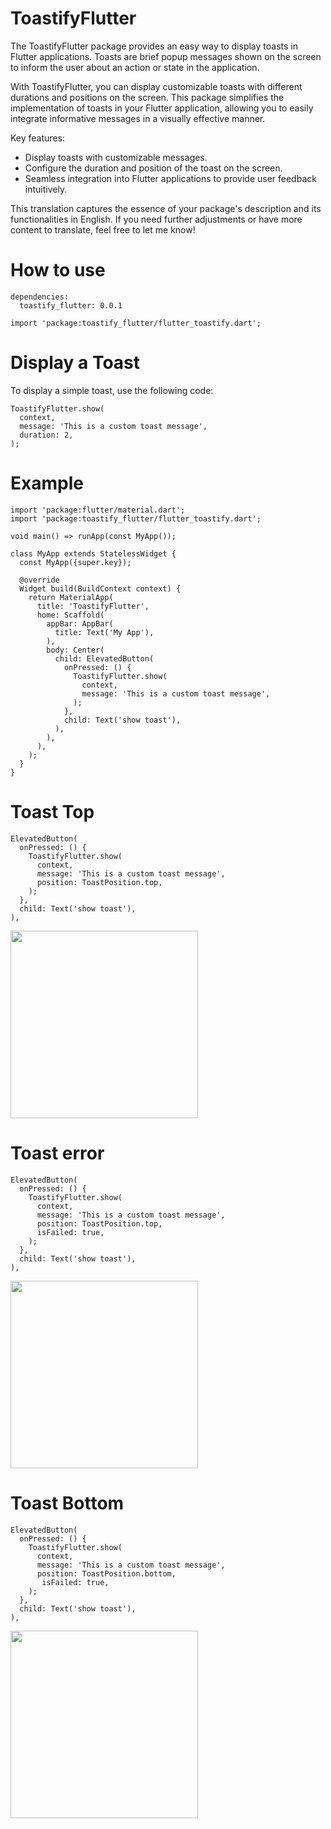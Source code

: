 # ToastifyFlutter

The ToastifyFlutter package provides an easy way to display toasts in Flutter applications. Toasts are brief popup messages shown on the screen to inform the user about an action or state in the application.

With ToastifyFlutter, you can display customizable toasts with different durations and positions on the screen. This package simplifies the implementation of toasts in your Flutter application, allowing you to easily integrate informative messages in a visually effective manner.

Key features:

- Display toasts with customizable messages.
- Configure the duration and position of the toast on the screen.
- Seamless integration into Flutter applications to provide user feedback intuitively.

This translation captures the essence of your package's description and its functionalities in English. If you need further adjustments or have more content to translate, feel free to let me know!

# How to use

```
dependencies:
  toastify_flutter: 0.0.1
 ```


```
import 'package:toastify_flutter/flutter_toastify.dart';
 ```

# Display a Toast
To display a simple toast, use the following code:

```
ToastifyFlutter.show(
  context,
  message: 'This is a custom toast message',
  duration: 2,
);
 ```

 # Example

```
import 'package:flutter/material.dart';
import 'package:toastify_flutter/flutter_toastify.dart';

void main() => runApp(const MyApp());

class MyApp extends StatelessWidget {
  const MyApp({super.key});

  @override
  Widget build(BuildContext context) {
    return MaterialApp(
      title: 'ToastifyFlutter',
      home: Scaffold(
        appBar: AppBar(
          title: Text('My App'),
        ),
        body: Center(
          child: ElevatedButton(
            onPressed: () {
              ToastifyFlutter.show(
                context,
                message: 'This is a custom toast message',
              );
            },
            child: Text('show toast'),
          ),
        ),
      ),
    );
  }
}

```

# Toast Top

```
ElevatedButton(
  onPressed: () {
    ToastifyFlutter.show(
      context,
      message: 'This is a custom toast message',
      position: ToastPosition.top,
    );
  },
  child: Text('show toast'),
),
```
<img src="screenshots/capture1.png" width=300>

# Toast error
```
ElevatedButton(
  onPressed: () {
    ToastifyFlutter.show(
      context,
      message: 'This is a custom toast message',
      position: ToastPosition.top,
      isFailed: true,
    );
  },
  child: Text('show toast'),
),
```
<img src="screenshots/capture2.png" width=300>


# Toast Bottom

```
ElevatedButton(
  onPressed: () {
    ToastifyFlutter.show(
      context,
      message: 'This is a custom toast message',
      position: ToastPosition.bottom,
       isFailed: true,
    );
  },
  child: Text('show toast'),
),
```
<img src="screenshots/capture3.png" width=300>